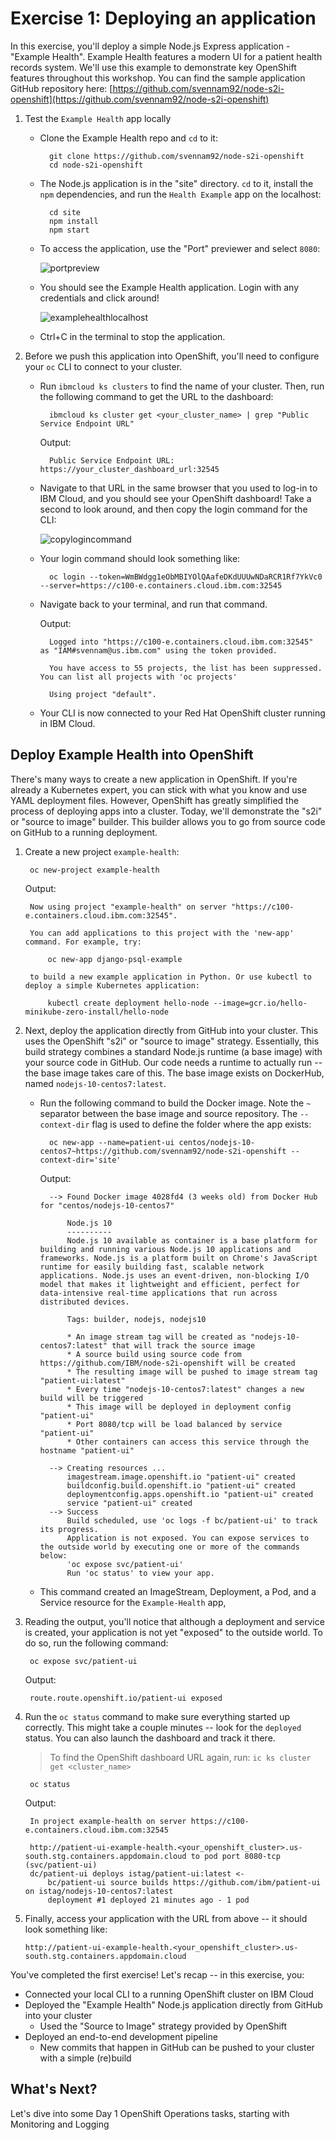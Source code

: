 # Exercise 1: Deploying an application

In this exercise, you'll deploy a simple Node.js Express application - "Example Health". Example Health features a modern UI for a patient health records system. We'll use this example to demonstrate key OpenShift features throughout this workshop. You can find the sample application GitHub repository here: [https://github.com/svennam92/node-s2i-openshift](https://github.com/svennam92/node-s2i-openshift)

1. Test the `Example Health` app locally
   * Clone the Example Health repo and `cd` to it:

     ```text
       git clone https://github.com/svennam92/node-s2i-openshift
       cd node-s2i-openshift
     ```

   * The Node.js application is in the "site" directory. `cd` to it, install the `npm` dependencies, and run the `Health Example` app on the localhost:

     ```text
       cd site
       npm install
       npm start
     ```

   * To access the application, use the "Port" previewer and select `8080`:

     ![portpreview](../assets/port-preview.png)

   * You should see the Example Health application. Login with any credentials and click around!

     ![examplehealthlocalhost](../assets/examplehealth-localhost.png)

   * Ctrl+C in the terminal to stop the application.
2. Before we push this application into OpenShift, you'll need to configure your `oc` CLI to connect to your cluster.
   * Run `ibmcloud ks clusters` to find the name of your cluster. Then, run the following command to get the URL to the dashboard:

     ```text
       ibmcloud ks cluster get <your_cluster_name> | grep "Public Service Endpoint URL"
     ```

     Output:

     ```text
       Public Service Endpoint URL:    https://your_cluster_dashboard_url:32545
     ```

   * Navigate to that URL in the same browser that you used to log-in to IBM Cloud, and you should see your OpenShift dashboard! Take a second to look around, and then copy the login command for the CLI:

     ![copylogincommand](../assets/copylogincommand.png)

   * Your login command should look something like:

     ```text
       oc login --token=WmBWdgg1eObMBIYOlQAafeDKdUUUwNDaRCR1Rf7YkVc0 --server=https://c100-e.containers.cloud.ibm.com:32545
     ```

   * Navigate back to your terminal, and run that command.

     Output:

     ```text
       Logged into "https://c100-e.containers.cloud.ibm.com:32545" as "IAM#svennam@us.ibm.com" using the token provided.

       You have access to 55 projects, the list has been suppressed. You can list all projects with 'oc projects'

       Using project "default".
     ```

   * Your CLI is now connected to your Red Hat OpenShift cluster running in IBM Cloud.

## Deploy Example Health into OpenShift

There's many ways to create a new application in OpenShift. If you're already a Kubernetes expert, you can stick with what you know and use YAML deployment files. However, OpenShift has greatly simplified the process of deploying apps into a cluster. Today, we'll demonstrate the "s2i" or "source to image" builder. This builder allows you to go from source code on GitHub to a running deployment.

1. Create a new project `example-health`:

   ```text
    oc new-project example-health
   ```

   Output:

   ```text
    Now using project "example-health" on server "https://c100-e.containers.cloud.ibm.com:32545".

    You can add applications to this project with the 'new-app' command. For example, try:

        oc new-app django-psql-example

    to build a new example application in Python. Or use kubectl to deploy a simple Kubernetes application:

        kubectl create deployment hello-node --image=gcr.io/hello-minikube-zero-install/hello-node
   ```

2. Next, deploy the application directly from GitHub into your cluster. This uses the OpenShift "s2i" or "source to image" strategy. Essentially, this build strategy combines a standard Node.js runtime \(a base image\) with your source code in GitHub. Our code needs a runtime to actually run -- the base image takes care of this. The base image exists on DockerHub, named `nodejs-10-centos7:latest`.
   * Run the following command to build the Docker image. Note the `~` separator between the base image and source repository. The `--context-dir` flag is used to define the folder where the app exists:

     ```text
       oc new-app --name=patient-ui centos/nodejs-10-centos7~https://github.com/svennam92/node-s2i-openshift --context-dir='site'
     ```

     Output:

     ```text
       --> Found Docker image 4028fd4 (3 weeks old) from Docker Hub for "centos/nodejs-10-centos7"

           Node.js 10 
           ---------- 
           Node.js 10 available as container is a base platform for building and running various Node.js 10 applications and frameworks. Node.js is a platform built on Chrome's JavaScript runtime for easily building fast, scalable network applications. Node.js uses an event-driven, non-blocking I/O model that makes it lightweight and efficient, perfect for data-intensive real-time applications that run across distributed devices.

           Tags: builder, nodejs, nodejs10

           * An image stream tag will be created as "nodejs-10-centos7:latest" that will track the source image
           * A source build using source code from https://github.com/IBM/node-s2i-openshift will be created
           * The resulting image will be pushed to image stream tag "patient-ui:latest"
           * Every time "nodejs-10-centos7:latest" changes a new build will be triggered
           * This image will be deployed in deployment config "patient-ui"
           * Port 8080/tcp will be load balanced by service "patient-ui"
           * Other containers can access this service through the hostname "patient-ui"

       --> Creating resources ...
           imagestream.image.openshift.io "patient-ui" created
           buildconfig.build.openshift.io "patient-ui" created
           deploymentconfig.apps.openshift.io "patient-ui" created
           service "patient-ui" created
       --> Success
           Build scheduled, use 'oc logs -f bc/patient-ui' to track its progress.
           Application is not exposed. You can expose services to the outside world by executing one or more of the commands below:
           'oc expose svc/patient-ui' 
           Run 'oc status' to view your app.
     ```

   * This command created an ImageStream, Deployment, a Pod, and a Service resource for the `Example-Health` app,
3. Reading the output, you'll notice that although a deployment and service is created, your application is not yet "exposed" to the outside world. To do so, run the following command:

   ```text
    oc expose svc/patient-ui
   ```

   Output:

   ```text
    route.route.openshift.io/patient-ui exposed
   ```

4. Run the `oc status` command to make sure everything started up correctly. This might take a couple minutes -- look for the `deployed` status. You can also launch the dashboard and track it there.

   > To find the OpenShift dashboard URL again, run: `ic ks cluster get <cluster_name>`

   ```text
    oc status
   ```

   Output:

   ```text
    In project example-health on server https://c100-e.containers.cloud.ibm.com:32545

    http://patient-ui-example-health.<your_openshift_cluster>.us-south.stg.containers.appdomain.cloud to pod port 8080-tcp (svc/patient-ui)
    dc/patient-ui deploys istag/patient-ui:latest <-
        bc/patient-ui source builds https://github.com/ibm/patient-ui on istag/nodejs-10-centos7:latest 
        deployment #1 deployed 21 minutes ago - 1 pod
   ```

5. Finally, access your application with the URL from above -- it should look something like:

   `http://patient-ui-example-health.<your_openshift_cluster>.us-south.stg.containers.appdomain.cloud`

You've completed the first exercise! Let's recap -- in this exercise, you:

* Connected your local CLI to a running OpenShift cluster on IBM Cloud
* Deployed the "Example Health" Node.js application directly from GitHub into your cluster 
  * Used the "Source to Image" strategy provided by OpenShift
* Deployed an end-to-end development pipeline 
  * New commits that happen in GitHub can be pushed to your cluster with a simple \(re\)build

## What's Next?

Let's dive into some Day 1 OpenShift Operations tasks, starting with Monitoring and Logging

